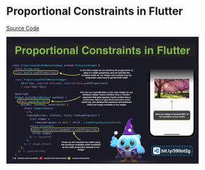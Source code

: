 # Proportional Constraints in Flutter

[Source Code](.../source/proportional-constraints-in-flutter.dart)

![](../images/proportional-constraints-in-flutter.jpg)
